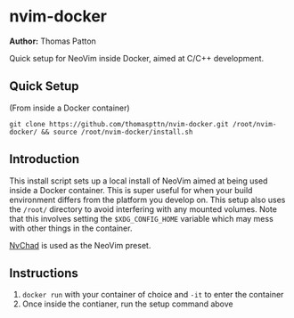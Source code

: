 # nvim-docker
**Author:** Thomas Patton

Quick setup for NeoVim inside Docker, aimed at C/C++ development.

## Quick Setup 
(From inside a Docker container)

```
git clone https://github.com/thomaspttn/nvim-docker.git /root/nvim-docker/ && source /root/nvim-docker/install.sh
```

## Introduction
This install script sets up a local install of NeoVim aimed at being used inside a Docker container. This is super useful for when your build environment differs from the platform you develop on. This setup also uses the `/root/` directory to avoid interfering with any mounted volumes. Note that this involves setting the `$XDG_CONFIG_HOME` variable which may mess with other things in the container.

[NvChad](https://www.nvchad.com/) is used as the NeoVim preset.

## Instructions
1. `docker run` with your container of choice and `-it` to enter the container 
2. Once inside the contianer, run the setup command above
